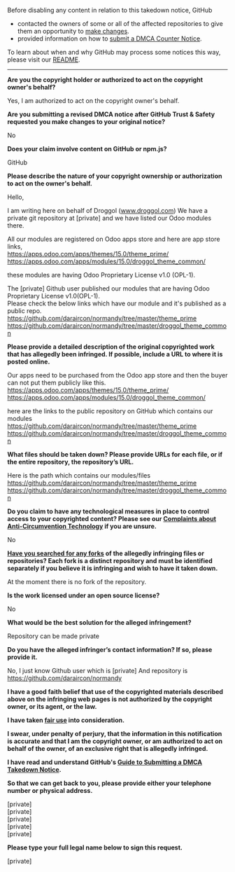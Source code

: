 Before disabling any content in relation to this takedown notice, GitHub
- contacted the owners of some or all of the affected repositories to give them an opportunity to [make changes](https://docs.github.com/en/github/site-policy/dmca-takedown-policy#a-how-does-this-actually-work).
- provided information on how to [submit a DMCA Counter Notice](https://docs.github.com/en/articles/guide-to-submitting-a-dmca-counter-notice).

To learn about when and why GitHub may process some notices this way, please visit our [README](https://github.com/github/dmca/blob/master/README.md#anatomy-of-a-takedown-notice).

---

**Are you the copyright holder or authorized to act on the copyright owner's behalf?**  
  
Yes, I am authorized to act on the copyright owner's behalf.  
  
**Are you submitting a revised DMCA notice after GitHub Trust & Safety requested you make changes to your original notice?**  
  
No  
  
**Does your claim involve content on GitHub or npm.js?**  
  
GitHub  
  
**Please describe the nature of your copyright ownership or authorization to act on the owner's behalf.**  
  
Hello,  
  
I am writing here on behalf of Droggol (www.droggol.com) We have a private git repository at [private] and we have listed our Odoo modules there.  
  
All our modules are registered on Odoo apps store and here are app store links,  
https://apps.odoo.com/apps/themes/15.0/theme_prime/  
https://apps.odoo.com/apps/modules/15.0/droggol_theme_common/  
  
these modules are having Odoo Proprietary License v1.0 (OPL-1).  
  
The [private] Github user published our modules that are having Odoo Proprietary License v1.0(OPL-1).  
Please check the below links which have our module and it's published as a public repo.  
https://github.com/daraircon/normandy/tree/master/theme_prime  
https://github.com/daraircon/normandy/tree/master/droggol_theme_common  
  
**Please provide a detailed description of the original copyrighted work that has allegedly been infringed. If possible, include a URL to where it is posted online.**  
  
Our apps need to be purchased from the Odoo app store and then the buyer can not put them publicly like this.  
https://apps.odoo.com/apps/themes/15.0/theme_prime/  
https://apps.odoo.com/apps/modules/15.0/droggol_theme_common/  
  
here are the links to the public repository on GitHub which contains our modules  
https://github.com/daraircon/normandy/tree/master/theme_prime  
https://github.com/daraircon/normandy/tree/master/droggol_theme_common  
  
**What files should be taken down? Please provide URLs for each file, or if the entire repository, the repository’s URL.**  
  
Here is the path which contains our modules/files  
https://github.com/daraircon/normandy/tree/master/theme_prime  
https://github.com/daraircon/normandy/tree/master/droggol_theme_common  
  
**Do you claim to have any technological measures in place to control access to your copyrighted content? Please see our <a href="https://docs.github.com/articles/guide-to-submitting-a-dmca-takedown-notice#complaints-about-anti-circumvention-technology">Complaints about Anti-Circumvention Technology</a> if you are unsure.**  
  
No  
  
**<a href="https://docs.github.com/articles/dmca-takedown-policy#b-what-about-forks-or-whats-a-fork">Have you searched for any forks</a> of the allegedly infringing files or repositories? Each fork is a distinct repository and must be identified separately if you believe it is infringing and wish to have it taken down.**  
  
At the moment there is no fork of the repository.  
  
**Is the work licensed under an open source license?**  
  
No  
  
**What would be the best solution for the alleged infringement?**  
  
Repository can be made private  
  
**Do you have the alleged infringer’s contact information? If so, please provide it.**  
  
No, I just know Github user which is [private]
And repository is https://github.com/daraircon/normandy  
  
**I have a good faith belief that use of the copyrighted materials described above on the infringing web pages is not authorized by the copyright owner, or its agent, or the law.**  
  
**I have taken <a href="https://www.lumendatabase.org/topics/22">fair use</a> into consideration.**  
  
**I swear, under penalty of perjury, that the information in this notification is accurate and that I am the copyright owner, or am authorized to act on behalf of the owner, of an exclusive right that is allegedly infringed.**  
  
**I have read and understand GitHub's <a href="https://docs.github.com/articles/guide-to-submitting-a-dmca-takedown-notice/">Guide to Submitting a DMCA Takedown Notice</a>.**  
  
**So that we can get back to you, please provide either your telephone number or physical address.**  
  
[private]  
[private]  
[private]  
[private]   
[private]    
  
**Please type your full legal name below to sign this request.**  
  
[private]  
